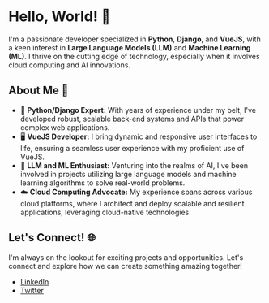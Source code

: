
# Hello, World! 👋

I'm a passionate developer specialized in **Python**, **Django**, and **VueJS**, with a keen interest in **Large Language Models (LLM)** and **Machine Learning (ML)**. I thrive on the cutting edge of technology, especially when it involves cloud computing and AI innovations.

## About Me 🚀

- 🐍 **Python/Django Expert:** With years of experience under my belt, I've developed robust, scalable back-end systems and APIs that power complex web applications.
- 🖥️ **VueJS Developer:** I bring dynamic and responsive user interfaces to life, ensuring a seamless user experience with my proficient use of VueJS.
- 🧠 **LLM and ML Enthusiast:** Venturing into the realms of AI, I've been involved in projects utilizing large language models and machine learning algorithms to solve real-world problems.
- ☁️ **Cloud Computing Advocate:** My experience spans across various cloud platforms, where I architect and deploy scalable and resilient applications, leveraging cloud-native technologies.

## Let's Connect! 🌐

I'm always on the lookout for exciting projects and opportunities. Let's connect and explore how we can create something amazing together!

- [LinkedIn](https://www.linkedin.com/in/rajaumer801)
- [Twitter](https://twitter.com/raja_umer10)
